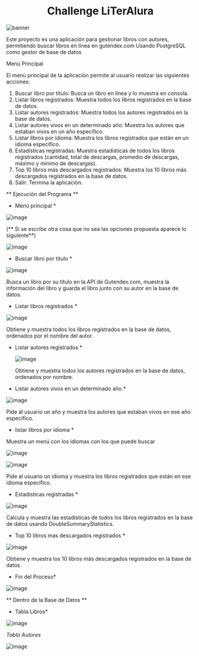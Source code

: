 <h1 align="center"> Challenge LiTerAlura  </h1>  

![banner](https://github.com/FanyUcles/LiterAlura_Challenge/assets/99224728/c00af8af-2166-44b2-aa52-8bf3bbc08a74)  

Este proyecto es una aplicación para gestionar libros con autores, permitiendo buscar libros en línea en gutendex.com
Usando PostgreSQL como gestor de base de datos  

Menú Principal  

El menú principal de la aplicación permite al usuario realizar las siguientes acciones:  


1. Buscar libro por título: Busca un libro en línea y lo muestra en consola.
2. Listar libros registrados: Muestra todos los libros registrados en la base de datos.
3. Listar autores registrados: Muestra todos los autores registrados en la base de datos.
4. Listar autores vivos en un determinado año: Muestra los autores que estaban vivos en un año específico.
5. Listar libros por idioma: Muestra los libros registrados que están en un idioma específico.
6. Estadísticas registradas: Muestra estadísticas de todos los libros registrados (cantidad, total de descargas, promedio de descargas, máximo y mínimo de descargas).
7. Top 10 libros más descargados registrados: Muestra los 10 libros más descargados registrados en la base de datos.
0. Salir: Termina la aplicación.

** Ejecución del Programa  **  

* Menú principal *
 
![image](https://github.com/FanyUcles/LiterAlura_Challenge/assets/99224728/458b6c9a-98a9-48a9-bad9-4224b14fc768)  


(** Si se escribe otra cosa que no sea las opciones propuesta aparece lo siguiente**)  

![image](https://github.com/FanyUcles/LiterAlura_Challenge/assets/99224728/dd9a7f07-ecf6-452d-b515-be82d5789e0d)  


* Buscar libro por titulo *
 
![image](https://github.com/FanyUcles/LiterAlura_Challenge/assets/99224728/3e9994af-09e2-4e2a-8e7a-5f63bdefe1c1)

Busca un libro por su título en la API de Gutendex.com, muestra la información del libro y guarda el libro junto con su autor en la base de datos.  


* Listar libros registrados *
 
![image](https://github.com/FanyUcles/LiterAlura_Challenge/assets/99224728/98b44a93-1ad9-4816-9bab-f76f10906670)

Obtiene y muestra todos los libros registrados en la base de datos, ordenados por el nombre del autor.  



* Listar autores registrados *
  
  ![image](https://github.com/FanyUcles/LiterAlura_Challenge/assets/99224728/14a1b0e5-9468-4b7a-b449-7bae3f12ab4b)
  
  Obtiene y muestra todos los autores registrados en la base de datos, ordenados por nombre.
  


*  Listar autores vivos en un determinado año *
   
  ![image](https://github.com/FanyUcles/LiterAlura_Challenge/assets/99224728/eb36ba70-edfe-4520-b036-dbf6fed8c0e6)

Pide al usuario un año y muestra los autores que estaban vivos en ese año específico.  



*  listar libros por idioma *
  
Muestra un menú con los idiomas con los que puede buscar

![image](https://github.com/FanyUcles/LiterAlura_Challenge/assets/99224728/df624f22-1584-4334-b385-3006fedccbeb)  


![image](https://github.com/FanyUcles/LiterAlura_Challenge/assets/99224728/895a302f-e894-4776-a8ee-50fe4a89b104)  

Pide al usuario un idioma y muestra los libros registrados que están en ese idioma específico.  


*  Estadisticas registradas *
   
![image](https://github.com/FanyUcles/LiterAlura_Challenge/assets/99224728/cdf2c035-d8b0-4177-92d2-93ac8b21268b)

Calcula y muestra las estadísticas de todos los libros registrados en la base de datos usando DoubleSummaryStatistics.  



*  Top 10 libros mas descargados registrados *
   
![image](https://github.com/FanyUcles/LiterAlura_Challenge/assets/99224728/aaf42b7a-21f5-486a-9e01-41eceb62050f)

Obtiene y muestra los 10 libros más descargados registrados en la base de datos.  



* Fin del Proceso*

![image](https://github.com/FanyUcles/LiterAlura_Challenge/assets/99224728/bb140b94-22b5-414c-909c-451d15276be8)  


** Dentro de la Base de Datos  **  


* Tabla Libros*
  
![image](https://github.com/FanyUcles/LiterAlura_Challenge/assets/99224728/e143e437-d488-4821-b113-f167a3bc0fbf)  

*Tabla Autores*  

![image](https://github.com/FanyUcles/LiterAlura_Challenge/assets/99224728/3b7c86a7-03ae-4698-a746-edb14dbc6899)  





